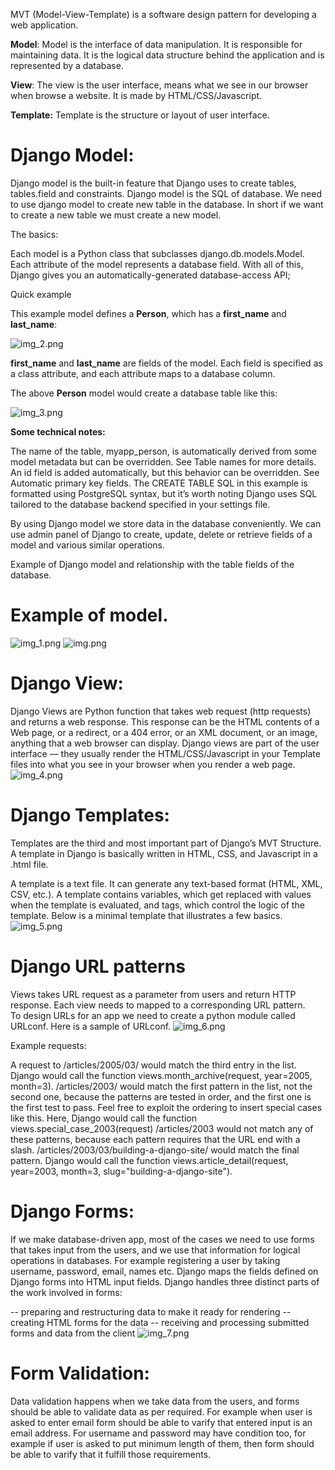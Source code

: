 MVT (Model-View-Template) is a software design pattern for developing a web application.

**Model**: Model is the interface of data manipulation. It is responsible for maintaining data. It is the logical data structure behind the application and is represented by a database.

**View**: The view is the user interface, means what we see in our browser when browse a website. It is made by HTML/CSS/Javascript.

**Template:** Template is the structure or layout of user interface. 

# **Django Model:**

Django model is the built-in feature that Django uses to create tables, tables.field and constraints.
Django model is the SQL of database. 
We need to use django model to create new table in the database. In short if we want to create a new table we must create a new model.

The basics:

Each model is a Python class that subclasses django.db.models.Model.
Each attribute of the model represents a database field.
With all of this, Django gives you an automatically-generated database-access API;

Quick example

This example model defines a **Person**, which has a **first_name** and **last_name**:

![img_2.png](img_2.png)

**first_name** and **last_name** are fields of the model. Each field is specified as a class attribute, and each attribute maps to a database column.

The above **Person** model would create a database table like this:

![img_3.png](img_3.png)

**Some technical notes:**

The name of the table, myapp_person, is automatically derived from some model metadata but can be overridden. See Table names for more details.
An id field is added automatically, but this behavior can be overridden. See Automatic primary key fields.
The CREATE TABLE SQL in this example is formatted using PostgreSQL syntax, but it’s worth noting Django uses SQL tailored to the database backend specified in your settings file.

By using Django model we store data in the database conveniently. We can use admin panel of Django to create, update, delete or retrieve fields of a model and various similar operations.

Example of Django model and relationship with the table fields of the database.
 
# Example of model.
![img_1.png](img_1.png)
![img.png](img.png)

# **Django View:**

Django Views are Python function that takes web request (http requests) and returns a web response.
This response can be the HTML contents of a Web page, or a redirect, or a 404 error, or an XML document, or an image, anything that a web browser can display. 
Django views are part of the user interface — they usually render the HTML/CSS/Javascript in your Template files into what you see in your browser when you render a web page. 
![img_4.png](img_4.png)

# **Django Templates:**

Templates are the third and most important part of Django’s MVT Structure. A template in Django is basically written in HTML, CSS, and Javascript in a .html file.

A template is a text file. It can generate any text-based format (HTML, XML, CSV, etc.).
A template contains variables, which get replaced with values when the template is evaluated, and tags, which control the logic of the template.
Below is a minimal template that illustrates a few basics. 
![img_5.png](img_5.png)

# **Django URL patterns**

Views takes URL request as a parameter from users and return HTTP response. Each view needs to mapped to a corresponding URL pattern.  
To design URLs for an app we need to create a python module called URLconf. 
Here is a sample of URLconf.
![img_6.png](img_6.png)

Example requests:

A request to /articles/2005/03/ would match the third entry in the list. Django would call the function 
views.month_archive(request, year=2005, month=3).
/articles/2003/ would match the first pattern in the list, not the second one, because the patterns are tested in order, and the first one is the first test to pass.
Feel free to exploit the ordering to insert special cases like this. Here, Django would call the function 
views.special_case_2003(request)
/articles/2003 would not match any of these patterns, because each pattern requires that the URL end with a slash.
/articles/2003/03/building-a-django-site/ would match the final pattern. Django would call the function
views.article_detail(request, year=2003, month=3, slug="building-a-django-site").

# **Django Forms:**

If we make database-driven app, most of the cases we need to use forms that takes input from the users, and we use that information for logical operations in databases.
For example registering a user by taking username, password, email, names etc.
Django maps the fields defined on Django forms into HTML input fields.
Django handles three distinct parts of the work involved in forms:

-- preparing and restructuring data to make it ready for rendering
-- creating HTML forms for the data
-- receiving and processing submitted forms and data from the client
![img_7.png](img_7.png)


# **Form Validation:**

Data validation happens when we take data from the users, and forms should be able to validate data as per required. For example when user is asked to 
enter email form should be able to varify that entered input is an email address. For username and password may have condition too, for example if user is 
asked to put minimum length of them, then form should be able to varify that it fulfill those requirements.
